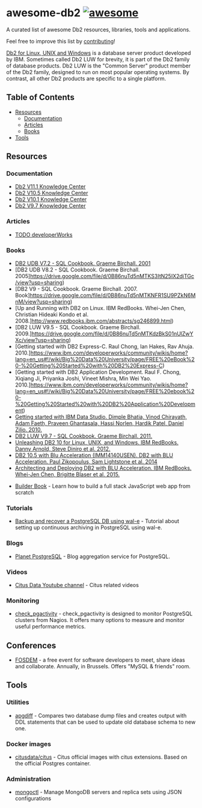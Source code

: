 # awesome-db2 [![awesome](https://cdn.rawgit.com/sindresorhus/awesome/d7305f38d29fed78fa85652e3a63e154dd8e8829/media/badge.svg)](https://github.com/sindresorhus/awesome)

A curated list of awesome Db2 resources, libraries, tools and applications.

Feel free to improve this list by [contributing](CONTRIBUTING.md)!

[Db2 for Linux, UNIX and Windows](https://en.wikipedia.org/wiki/Db2_(Formerly_Db2_for_LUW)) is a database server product developed by IBM. Sometimes called Db2 LUW for brevity, it is part of the Db2 family of database products. Db2 LUW is the "Common Server" product member of the Db2 family, designed to run on most popular operating systems. By contrast, all other Db2 products are specific to a single platform.


## Table of Contents
 - [Resources](#resources)
   - [Documentation](#documentation)
   - [Articles](#articles)
   - [Books](#books)
 - [Tools](#tools)

## Resources
### Documentation
 * [Db2 V11.1 Knowledge Center](https://www.ibm.com/support/knowledgecenter/en/SSEPGG_11.1.0/)
 * [Db2 V10.5 Knowledge Center](https://www.ibm.com/support/knowledgecenter/en/SSEPGG_10.5.0/)
 * [Db2 V10.1 Knowledge Center](https://www.ibm.com/support/knowledgecenter/en/SSEPGG_10.1.0/)
 * [Db2 V9.7 Knowledge Center](https://www.ibm.com/support/knowledgecenter/en/SSEPGG_9.7.0/)

### Articles
* [TODO developerWorks]()

### Books
  * [DB2 UDB V7.2 - SQL Cookbook. Graeme Birchall. 2001](https://drive.google.com/file/d/0B86nuTd5nMTKZzQtaTVTLUZ5ckE/view?usp=sharing)
  * [DB2 UDB V8.2 - SQL Cookbook. Graeme Birchall. 2005]https://drive.google.com/file/d/0B86nuTd5nMTKS3ItN25IX2djTGc/view?usp=sharing)
  * [DB2 V9 - SQL Cookbook. Graeme Birchall. 2007. Book]https://drive.google.com/file/d/0B86nuTd5nMTKNFR1SU9PZkN6MnM/view?usp=sharing)
  * [Up and Running with DB2 on Linux. IBM RedBooks. Whei-Jen Chen, Christian Hideaki Kondo et al. 2008.]http://www.redbooks.ibm.com/abstracts/sg246899.html)
  * [DB2 LUW V9.5 - SQL Cookbook. Graeme Birchall. 2009.]https://drive.google.com/file/d/0B86nuTd5nMTKdzBkS01nUlZwYXc/view?usp=sharing)
  * [Getting started with DB2 Express-C. Raul Chong, Ian Hakes, Rav Ahuja. 2010.]https://www.ibm.com/developerworks/community/wikis/home?lang=en_us#!/wiki/Big%20Data%20University/page/FREE%20eBook%20-%20Getting%20Started%20with%20DB2%20Express-C)
  * [Getting started with DB2 Application Development. Raul F. Chong, Xiqiang Ji, Priyanka Joshi, Vineet Mishra, Min Wei Yao. 2010.]https://www.ibm.com/developerworks/community/wikis/home?lang=en_us#!/wiki/Big%20Data%20University/page/FREE%20ebook%20-%20Getting%20Started%20with%20DB2%20Application%20Development)
  * [Getting started with IBM Data Studio. Dimple Bhatia, Vinod Chirayath, Adam Faeth, Praveen Ghantasala, Hassi Norlen, Hardik Patel, Daniel Zilio. 2010.](https://www.ibm.com/developerworks/community/wikis/home?lang=en_us#!/wiki/Big%20Data%20University/page/FREE%20ebook%20-%20Getting%20Started%20with%20IBM%20Data%20Studio%20for%20DB2)
  * [DB2 LUW V9.7 - SQL Cookbook. Graeme Birchall. 2011.](https://drive.google.com/file/d/0B86nuTd5nMTKd190MFptUEtoYXc/view?usp=sharing)
  * [Unleashing DB2 10 for Linux, UNIX, and Windows. IBM RedBooks. Danny Arnold, Steve Diniro et al. 2012.](http://www.redbooks.ibm.com/abstracts/sg248032.html)
  * [DB2 10.5 with Blu Acceleration (IMM14140USEN). DB2 with BLU Acceleration. Paul Zikopoulus, Sam Lightstone et al. 2014](http://www.ibmbluhub.com/wp-)
  * [Architecting and Deploying DB2 with BLU Acceleration. IBM RedBooks. Whei-Jen Chen, Brigitte Blaser et al. 2015.](http://www.redbooks.ibm.com/abstracts/sg248212.html)

 - [Builder Book](https://builderbook.org/book) - Learn how to build a full stack JavaScript web app from scratch

### Tutorials
* [Backup and recover a PostgreSQL DB using wal-e](https://coderwall.com/p/cwe2_a/backup-and-recover-a-postgres-db-using-wal-e) - Tutorial about setting up continuous archiving in PostgreSQL using wal-e.

### Blogs
* [Planet PostgreSQL](https://planet.postgresql.org/) - Blog aggregation service for PostgreSQL.

### Videos
* [Citus Data Youtube channel](https://www.youtube.com/channel/UC8jpoK1BqQhDh6HDGFnM_DA/videos) - Citus related videos

### Monitoring
* [check\_pgactivity](https://github.com/OPMDG/check_pgactivity) - check\_pgactivity is designed to monitor PostgreSQL clusters from Nagios. It offers many options to measure and monitor useful performance metrics.

## Conferences
- [FOSDEM](https://fosdem.org/) - a free event for software developers to meet, share ideas and collaborate. Annually, in Brussels. Offers "MySQL & friends" room.

## Tools

### Utilities
* [apgdiff](https://www.apgdiff.com/) - Compares two database dump files and creates output with DDL statements that can be used to update old database schema to new one.

### Docker images
* [citusdata/citus](https://hub.docker.com/r/citusdata/citus/) - Citus official images with citus extensions. Based on the official Postgres container.

### Administration
 - [mongoctl](https://github.com/mongolab/mongoctl) - Manage MongoDB servers and replica sets using JSON configurations

